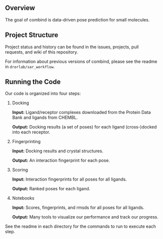 ## Overview

The goal of combind is data-driven pose prediction for small molecules.

## Project Structure

Project status and history can be found in the issues, projects, pull requests, and wiki of this repository.

For information about previous versions of combind, please see the readme in `drorlab/sar_workflow`.

## Running the Code

Our code is organized into four steps:

1. Docking
   
   __Input:__ Ligand/receptor complexes downloaded from the Protein Data Bank and ligands from CHEMBL.
   
   __Output:__ Docking results (a set of poses) for each ligand (cross-)docked into each receptor.

2. Fingerprinting
   
   __Input:__ Docking results and crystal structures.
   
   __Output:__ An interaction fingerprint for each pose.

3. Scoring
   
   __Input:__ Interaction fingerprints for all poses for all ligands.
   
   __Output:__ Ranked poses for each ligand.

4. Notebooks
   
   __Input:__ Scores, fingerprints, and rmsds for all poses for all ligands.
   
   __Output:__ Many tools to visualize our performance and track our progress.

See the readme in each directory for the commands to run to execute each step.
